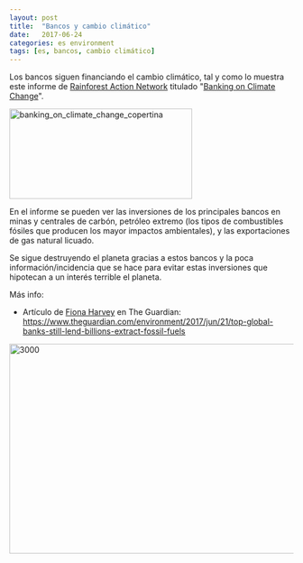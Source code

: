 ```yaml
---
layout: post
title:  "Bancos y cambio climático"
date:   2017-06-24
categories: es environment
tags: [es, bancos, cambio climático]
---
```

Los bancos siguen financiando el cambio climático, tal y como lo muestra este informe de <a href="https://www.ran.org/banking_on_climate_change" target="_blank" rel="noopener">Rainforest Action Network</a> titulado "<a href="https://www.ran.org/banking_on_climate_change" target="_blank" rel="noopener">Banking on Climate Change</a>".

<a href="https://www.ran.org/banking_on_climate_change" target="_blank" rel="noopener"><img class=" size-full wp-image-1939 aligncenter" src="https://izaroblog.files.wordpress.com/2017/06/banking_on_climate_change_copertina.jpg" alt="banking_on_climate_change_copertina" width="324" height="160" /></a>

En el informe se pueden ver las inversiones de los principales bancos en minas y centrales de carbón, petróleo extremo (los tipos de combustibles fósiles que producen los mayor impactos ambientales), y las exportaciones de gas natural licuado.

Se sigue destruyendo el planeta gracias a estos bancos y la poca información/incidencia que se hace para evitar estas inversiones que hipotecan a un interés terrible el planeta.

Más info:
<ul>
 	<li>Artículo de <a href="https://www.theguardian.com/profile/fiona-harvey" target="_blank" rel="noopener">Fiona Harvey</a> en The Guardian: <a href="https://www.theguardian.com/environment/2017/jun/21/top-global-banks-still-lend-billions-extract-fossil-fuels" target="_blank" rel="noopener">https://www.theguardian.com/environment/2017/jun/21/top-global-banks-still-lend-billions-extract-fossil-fuels</a></li>
</ul>
<img class="alignnone size-full wp-image-1919" src="https://izaroblog.files.wordpress.com/2017/06/3000.jpg" alt="3000" width="620" height="372" />

&nbsp;
